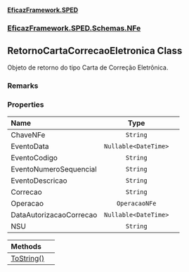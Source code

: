 #### [EficazFramework.SPED](EficazFrameworkSPED.md 'EficazFramework SPED')
### [EficazFramework.SPED.Schemas.NFe](EficazFramework.SPED.Schemas.NFe.md 'EficazFramework.SPED.Schemas.NFe')

## RetornoCartaCorrecaoEletronica Class

Objeto de retorno do tipo Carta de Correção Eletrônica.

### Remarks
### Properties

| Name | Type | |
| :--- | :---: | :--- |
| ChaveNFe | `String` |  |
| EventoData | `Nullable<DateTime>` |  |
| EventoCodigo | `String` |  |
| EventoNumeroSequencial | `String` |  |
| EventoDescricao | `String` |  |
| Correcao | `String` |  |
| Operacao | `OperacaoNFe` |  |
| DataAutorizacaoCorrecao | `Nullable<DateTime>` |  |
| NSU | `String` |  |

| Methods | |
| :--- | :--- |
| [ToString()](EficazFramework.SPED.Schemas.NFe/RetornoCartaCorrecaoEletronica/ToString().md 'EficazFramework.SPED.Schemas.NFe.RetornoCartaCorrecaoEletronica.ToString()') | |
